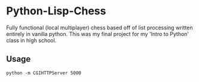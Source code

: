 # Python-Lisp-Chess

Fully functional (local multiplayer) chess based off of list processing written entirely in vanilla python. This was my final project for my 'Intro to Python' class in high school.

## Usage
```
python -m CGIHTTPServer 5000
```